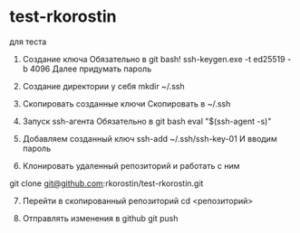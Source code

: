 # test-rkorostin
для теста

1. Создание ключа
Обязательно в git bash!
ssh-keygen.exe -t ed25519 -b 4096
Далее придумать пароль

2. Создание директории у себя
mkdir ~/.ssh

3. Скопировать созданные ключи
Скопировать в ~/.ssh

4. Запуск ssh-агента
Обязательно в git bash
eval "$(ssh-agent -s)"

5. Добавляем созданный ключ
ssh-add ~/.ssh/ssh-key-01
И вводим пароль

6. Клонировать удаленный репозиторий и работать с ним

git clone git@github.com:rkorostin/test-rkorostin.git

7. Перейти в скопированный репозиторий
cd <репозиторий>

8. Отправлять изменения в github
git push
